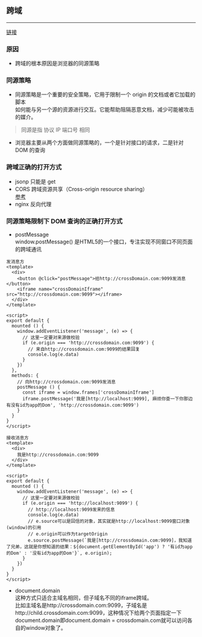 ## 跨域
-----
[链接](https://segmentfault.com/a/1190000015597029)
### 原因
* 跨域的根本原因是浏览器的同源策略

### 同源策略
* 同源策略是一个重要的安全策略，它用于限制一个 origin 的文档或者它加载的脚本  
  如何能与另一个源的资源进行交互。它能帮助阻隔恶意文档，减少可能被攻击的媒介。
> 同源是指 协议 IP 端口号 相同
* 浏览器主要从两个方面做同源策略的，一个是针对接口的请求，二是针对 DOM 的查询

### 跨域正确的打开方式
* jsonp 只能是 get
* CORS 跨域资源共享（Cross-origin resource sharing）  
  [参考](http://www.ruanyifeng.com/blog/2016/04/cors.html)
* nginx 反向代理

### 同源策略限制下 DOM 查询的正确打开方式
* postMessage  
  window.postMessage() 是HTML5的一个接口，专注实现不同窗口不同页面的跨域通讯
```
发消息方
<template>
  <div>
    <button @click="postMessage">给http://crossDomain.com:9099发消息</button>
    <iframe name="crossDomainIframe" src="http://crossdomain.com:9099"></iframe>
  </div>
</template>

<script>
export default {
  mounted () {
    window.addEventListener('message', (e) => {
      // 这里一定要对来源做校验
      if (e.origin === 'http://crossdomain.com:9099') {
        // 来自http://crossdomain.com:9099的结果回复
        console.log(e.data)
      }
    })
  },
  methods: {
    // 向http://crossdomain.com:9099发消息
    postMessage () {
      const iframe = window.frames['crossDomainIframe']
      iframe.postMessage('我是[http://localhost:9099], 麻烦你查一下你那边有没有id为app的Dom', 'http://crossdomain.com:9099')
    }
  }
}
</script>

接收消息方
<template>
  <div>
    我是http://crossdomain.com:9099
  </div>
</template>

<script>
export default {
  mounted () {
    window.addEventListener('message', (e) => {
      // 这里一定要对来源做校验
      if (e.origin === 'http://localhost:9099') {
        // http://localhost:9099发来的信息
        console.log(e.data)
        // e.source可以是回信的对象，其实就是http://localhost:9099窗口对象(window)的引用
        // e.origin可以作为targetOrigin
        e.source.postMessage(`我是[http://crossdomain.com:9099]，我知道了兄弟，这就是你想知道的结果：${document.getElementById('app') ? '有id为app的Dom' : '没有id为app的Dom'}`, e.origin);
      }
    })
  }
}
</script>
```
* document.domain  
  这种方式只适合主域名相同，但子域名不同的iframe跨域。  
  比如主域名是http://crossdomain.com:9099，子域名是http://child.crossdomain.com:9099，这种情况下给两个页面指定一下document.domain即document.domain = crossdomain.com就可以访问各自的window对象了。